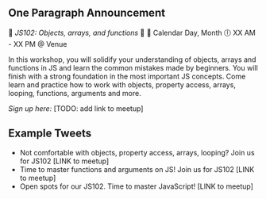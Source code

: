 ## One Paragraph Announcement

:tada: *JS102: Objects, arrays, and functions* :tada:
:calendar: Calendar Day, Month
:clock6: XX AM - XX PM @ Venue

In this workshop, you will solidify your understanding of objects, arrays and functions in JS and learn the common mistakes made by beginners. You will finish with a strong foundation in the most important JS concepts. Come learn and practice how to work with objects, property access, arrays, looping, functions, arguments and more.

*Sign up here:* [TODO: add link to meetup]

## Example Tweets
- Not comfortable with objects, property access, arrays, looping? Join us for JS102 [LINK to meetup]
- Time to master functions and arguments on JS! Join us for JS102 [LINK to meetup]
- Open spots for our JS102. Time to master JavaScript! [LINK to meetup]
